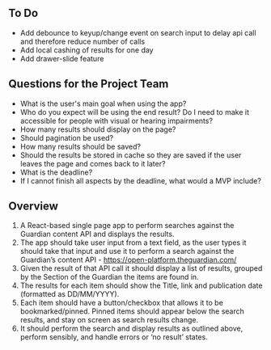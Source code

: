 ## To Do

- Add debounce to keyup/change event on search input to delay api call and therefore reduce number of calls
- Add local cashing of results for one day
- Add drawer-slide feature

## Questions for the Project Team

- What is the user's main goal when using the app?
- Who do you expect will be using the end result? Do I need to make it accessible for people with visual or hearing impairments?
- How many results should display on the page?
- Should pagination be used?
- How many results should be saved?
- Should the results be stored in cache so they are saved if the user leaves the page and comes back to it later?
- What is the deadline?
- If I cannot finish all aspects by the deadline, what would a MVP include?

## Overview

1.  A React-based single page app to perform searches against the Guardian content API and displays the results.
    ​
2.  The app should take user input from a text field, as the user types it should take that input and use it to perform a search against the Guardian’s content API - https://open-platform.theguardian.com/
    ​
3.  Given the result of that API call it should display a list of results, grouped by the Section of the Guardian the items are found in.
    ​
4.  The results for each item should show the Title, link and publication date (formatted as DD/MM/YYYY).
    ​
5.  Each item should have a button/checkbox that allows it to be bookmarked/pinned. Pinned items should appear below the search results, and stay on screen as search results change.
    ​
6.  It should perform the search and display results as outlined above, perform sensibly, and handle errors or ‘no result’ states.
    ​
